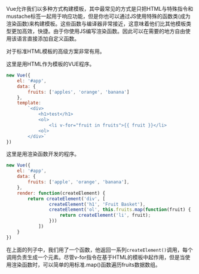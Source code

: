Vue允许我们以多种方式构建模板，其中最常见的方式是只把HTML与特殊指令和mustache标签一起用于响应功能，但是你也可以通过JS使用特殊的函数类(成为渲染函数)来构建模板。这些函数与编译器非常接近，这意味着他们比其他模板类型更加高效，快捷。由于你使用JS编写渲染函数。因此可以在需要的地方自由使用该语言直接添加自定义函数。

对于标准HTML模板的高级方案非常有用。

这里是用HTML作为模板的VUE程序。

```js
new Vue({
	el: '#app',
	data: {
		fruits: ['apples', 'orange', 'banana']
	},
	template:
		`<div>
			<h1>test</h1>
			<ol>
				<li v-for="fruit in fruits">{{ fruit }}</li>
			<ol>
		</div>`
})
```

这里是用渲染函数开发的程序。

```js
new Vue({
	el: '#app',
	data: {
		fruits: ['apple', 'orange', 'banana'],
	},
	render: function(createElement) {
		return createElement('div', [
				createElement('h1', 'Fruit Basket'),
				createElement('ol', this.fruits.map(function(fruit) {
					return createElement('li', fruit);
				}))
			])
	}
})
```

在上面的列子中，我们用了一个函数，他返回一系列`createElement()`调用，每个调用负责生成一个元素。尽管v-for指令在基于HTML的模板中起作用，但是当使用渲染函数时，可以简单的用标准.map()函数遍历fruits数据数组。